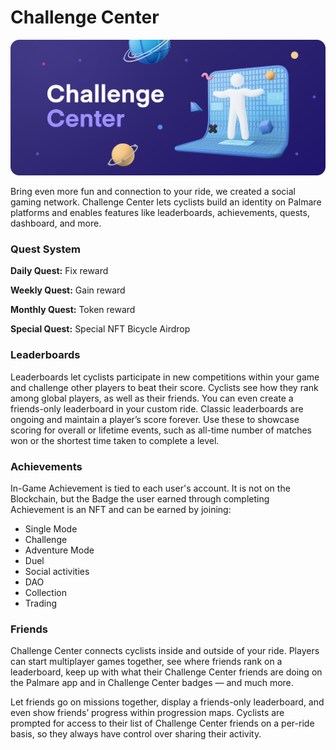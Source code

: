 # Challenge Center

![](<../.gitbook/assets/Desktop - 6 (1).png>)

Bring even more fun and connection to your ride, we created a social gaming network. Challenge Center lets cyclists build an identity on Palmare platforms and enables features like leaderboards, achievements, quests, dashboard, and more.

### Quest System

**Daily Quest:** Fix reward

**Weekly Quest:** Gain reward

**Monthly Quest:** Token reward

**Special Quest:** Special NFT Bicycle Airdrop

### **Leaderboards**

Leaderboards let cyclists participate in new competitions within your game and challenge other players to beat their score. Cyclists see how they rank among global players, as well as their friends. You can even create a friends-only leaderboard in your custom ride. Classic leaderboards are ongoing and maintain a player’s score forever. Use these to showcase scoring for overall or lifetime events, such as all-time number of matches won or the shortest time taken to complete a level.

### Achievements

In-Game Achievement is tied to each user's account. It is not on the Blockchain, but the Badge the user earned through completing Achievement is an NFT and can be earned by joining:

* Single Mode
* Challenge
* Adventure Mode
* Duel
* Social activities
* DAO&#x20;
* Collection
* Trading

### Friends

Challenge Center connects cyclists inside and outside of your ride. Players can start multiplayer games together, see where friends rank on a leaderboard, keep up with what their Challenge Center friends are doing on the Palmare app and in Challenge Center badges — and much more.

Let friends go on missions together, display a friends-only leaderboard, and even show friends’ progress within progression maps. Cyclists are prompted for access to their list of Challenge Center friends on a per-ride basis, so they always have control over sharing their activity.
